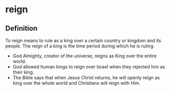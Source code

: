 # reign

## Definition

To reign means to rule as a king over a certain country or kingdom and its people. The reign of a king is the time period during which he is ruling.

* God Almighty, creator of the universe, reigns as King over the entire world.
* God allowed human kings to reign over Israel when they rejected him as their king.
* The Bible says that when Jesus Christ returns, he will openly reign as king over the whole world and Christians will reign with Him.
